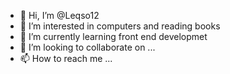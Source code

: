 - 👋 Hi, I’m @Leqso12
- 👀 I’m interested in computers and reading books
- 🌱 I’m currently learning front end developmet
- 💞️ I’m looking to collaborate on ...
- 📫 How to reach me ...

<!---
Leqso12/Leqso12 is a ✨ special ✨ repository because its `README.md` (this file) appears on your GitHub profile.
You can click the Preview link to take a look at your changes.
--->
